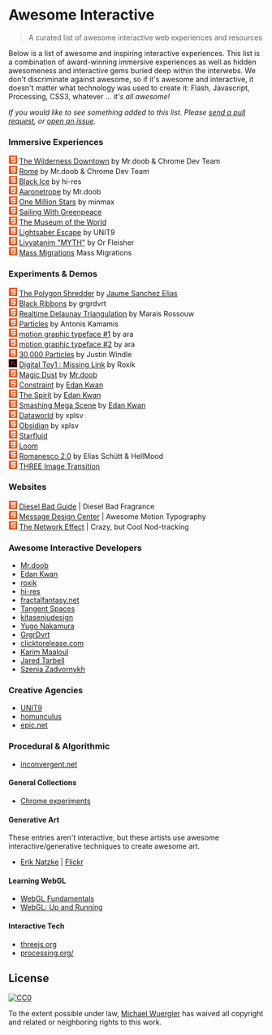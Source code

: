 # Awesome Interactive
> A curated list of awesome interactive web experiences and resources

Below is a list of awesome and inspiring interactive experiences. This list is a combination of award-winning immersive experiences as well as hidden awesomeness and interactive gems buried deep within the interwebs. We don't discriminate against awesome, so if it's awesome and interactive, it doesn't matter what technology was used to create it: Flash, Javascript, Processing, CSS3, whatever ... *it's all awesome!* 

*If you would like to see something added to this list. Please [send a pull request](https://github.com/radiovisual/awesome-interactive/pulls), or [open an issue](https://github.com/radiovisual/awesome-interactive/issues).* 

### Immersive Experiences

![html5](media/html5.png) [The Wilderness Downtown](http://www.thewildernessdowntown.com/) by Mr.doob & Chrome Dev Team  
![html5](media/html5.png) [Rome](http://www.ro.me/) by Mr.doob & Chrome Dev Team  
![html5](media/html5.png) [Black Ice](http://void.hi-res.net/blackice) by hi-res  
![html5](media/html5.png) [Aaronetrope](http://mrdoob.com/#/148/aaronetrope) by Mr.doob    
![html5](media/html5.png) [One Million Stars](http://osr.org/oms/) by minmax    
![html5](media/html5.png) [Sailing With Greenpeace](http://sailing-with-greenpeace.com/)  
![html5](media/html5.png) [The Museum of the World](https://britishmuseum.withgoogle.com/)  
![html5](media/html5.png) [Lightsaber Escape](https://lightsaber.withgoogle.com/) by UNIT9  
![html5](media/html5.png) [Livyatanim "MYTH"](http://film.livyatanim.com/) by Or Fleisher  
![html5](media/html5.png) [Mass Migrations](http://www.massmigrat.io/ns/oj) Mass Migrations 

### Experiments & Demos

![html5](media/html5.png) [The Polygon Shredder](https://www.clicktorelease.com/code/polygon-shredder/) by [Jaume Sanchez Elias](https://twitter.com/thespite)  
![html5](media/html5.png) [Black Ribbons](http://grgrdvrt.com/miam/sweet_dream/) by grgrdvrt  
![html5](media/html5.png) [Realtime Delaunay Triangulation](http://codepen.io/marais/pen/obErWq) by Marais Rossouw  
![html5](media/html5.png) [Particles](http://codepen.io/antoniskamamis/pen/ECrKd) by Antonis Kamamis  
![html5](media/html5.png) [motion graphic typeface #1](http://codepen.io/ara_node/pen/nuJCG) by ara  
![html5](media/html5.png) [motion graphic typeface #2](http://codepen.io/ara_node/pen/EwfpL) by ara  
![html5](media/html5.png) [30,000 Particles](http://codepen.io/soulwire/pen/Ffvlo) by Justin Windle  
![html5](media/flash.png) [Digital Toy1 : Missing Link](http://roxik.com/v/5/) by Roxik  
![html5](media/html5.png) [Magic Dust](http://mrdoob.com/#/144/magic_dust) by [Mr.doob](http://mrdoob.com/)  
![html5](media/html5.png) [Constraint](http://www.edankwan.com/experiments/constraint/) by [Edan Kwan](http://www.edankwan.com/)  
![html5](media/html5.png) [The Spirit](http://www.edankwan.com/experiments/the-spirit/) by [Edan Kwan](http://www.edankwan.com/)  
![html5](media/html5.png) [Smashing Mega Scene](http://www.edankwan.com/experiments/smashing-mega-scene/) by [Edan Kwan](http://www.edankwan.com/)  
![html5](media/html5.png) [Dataworld](http://mrdoob.com/#/156/dataworld) by xplsv  
![html5](media/html5.png) [Obsidian](http://mrdoob.com/#/152/obsidian) by xplsv  
![html5](media/html5.png) [Starfluid](http://jotrdl.github.io/experiments/starfluid/)  
![html5](media/html5.png) [Loom](http://www.binaura.net/loom/?mode=editor)  
![html5](media/html5.png) [Romanesco 2.0](http://js1k.com/2016-elemental/demo/2552) by Elias Schütt & HellMood  
![html5](media/html5.png) [THREE Image Transition](http://codepen.io/zadvorsky/pen/PNXbGo)

### Websites

![html5](media/html5.png) [Diesel Bad Guide](http://bad.diesel.com/) | Diesel Bad Fragrance  
![html5](media/html5.png) [Message Design Center](http://www.mdcenter.co.jp/) | Awesome Motion Typography  
![html5](media/html5.png) [The Network Effect](http://networkeffect.io/nod) | Crazy, but Cool Nod-tracking  


### Awesome Interactive Developers

- [Mr.doob](http://mrdoob.com/)
- [Edan Kwan](http://www.edankwan.com/)
- [roxik](http://roxik.com/)
- [hi-res](http://hi-res.net/)
- [fractalfantasy.net](http://fractalfantasy.net/)
- [Tangent Spaces](http://tangentspaces.co.uk/)
- [kitasenjudesign](http://kitasenjudesign.com/)
- [Yugo Nakamura](http://www.yugop.com/)
- [GrgrDvrt](http://grgrdvrt.com/)
- [clicktorelease.com](http://www.clicktorelease.com/)
- [Karim Maaloul](http://codepen.io/Yakudoo/)
- [Jared Tarbell](http://levitated.net/gravityIndex.html)
- [Szenia Zadvornykh](http://zadvorsky.com/)

### Creative Agencies

- [UNIT9](http://www.unit9.com/)
- [homunculus](http://homunculus.jp/)
- [epic.net](http://epic.net/eng/)

### Procedural & Algorithmic 

- [inconvergent.net](http://inconvergent.net/)

#### General Collections

- [Chrome experiments](https://www.chromeexperiments.com/)

#### Generative Art

These entries aren't interactive, but these artists use awesome interactive/generative techniques to create awesome art. 

- [Erik Natzke](http://blog.natzke.com/) | [Flickr](https://www.flickr.com/photos/natzke/albums)

#### Learning WebGL

- [WebGL Fundamentals](http://webglfundamentals.org/)
- [WebGL: Up and Running](http://shop.oreilly.com/product/0636920024729.do)

#### Interactive Tech

- [threejs.org](http://threejs.org/)
- [processing.org/](https://processing.org/)

## License

[![CC0](http://i.creativecommons.org/p/zero/1.0/88x31.png)](http://creativecommons.org/publicdomain/zero/1.0/)

To the extent possible under law, [Michael Wuergler](http://numetriclabs.com) has waived all copyright and related or neighboring rights to this work.
